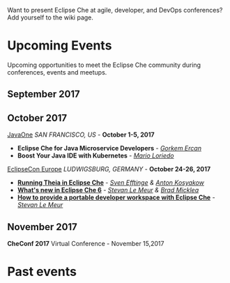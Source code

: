 Want to present Eclipse Che at agile, developer, and DevOps conferences? Add yourself to the wiki page.

# Upcoming Events

Upcoming opportunities to meet the Eclipse Che community during conferences, events and meetups.

## September 2017



## October 2017


[JavaOne](https://www.oracle.com/javaone/index.html) 
_SAN FRANCISCO, US_ - **October 1-5, 2017**
* **Eclipse Che for Java Microservice Developers** - _[Gorkem Ercan](https://github.com/gorkem)_
* **Boost Your Java IDE with Kubernetes** - _[Mario Loriedo](https://github.com/l0rd)_


[EclipseCon Europe](https://www.eclipsecon.org/europe2017/) 
_LUDWIGSBURG, GERMANY_ - **October 24-26, 2017**
* **[Running Theia in Eclipse Che](https://www.eclipsecon.org/europe2017/session/running-theia-eclipse-che)** - _[Sven Efftinge](https://github.com/svenefftinge) & [Anton Kosyakow](https://github.com/akosyakov)_
* **[What's new in Eclipse Che 6](https://www.eclipsecon.org/europe2017/session/whats-new-eclipse-che-6)** - _[Stevan Le Meur](https://github.com/slemeur) & [Brad Micklea](https://github.com/bmicklea)_
* **[How to provide a portable developer workspace with Eclipse Che](https://www.eclipsecon.org/europe2017/session/how-provide-portable-developer-workspace-eclipse-che)** - _[Stevan Le Meur](https://github.com/slemeur)_

## November 2017

**CheConf 2017**
Virtual Conference - November 15,2017


# Past events


